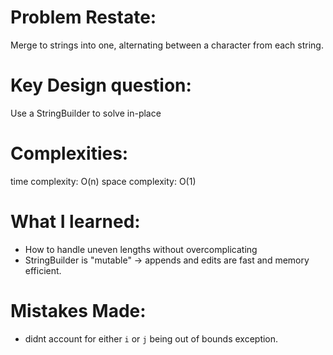 # Problem Restate:
Merge to strings into one, alternating between a character from each string.

# Key Design question:
Use a StringBuilder to solve in-place

# Complexities:
time complexity: O(n)
space complexity: O(1)

# What I learned:
- How to handle uneven lengths without overcomplicating
- StringBuilder is "mutable" -> appends and edits are fast and memory efficient.

# Mistakes Made:
- didnt account for either `i` or `j` being out of bounds exception.
